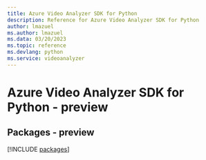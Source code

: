 ```yaml
---
title: Azure Video Analyzer SDK for Python
description: Reference for Azure Video Analyzer SDK for Python
author: lmazuel
ms.author: lmazuel
ms.data: 03/20/2023
ms.topic: reference
ms.devlang: python
ms.service: videoanalyzer
---
```

# Azure Video Analyzer SDK for Python - preview
## Packages - preview
[!INCLUDE [packages](video-analyzer-index.md)]